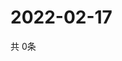 # 2022-02-17
  共 0条

  <!-- BEGIN -->
  <!-- 最后更新时间Thu Feb 17 2022 07:05:05 GMT+0000 (Coordinated Universal Time) -->
  
  <!-- END -->
  
  